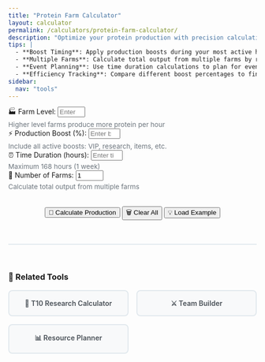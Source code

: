 ```yaml
---
title: "Protein Farm Calculator"
layout: calculator
permalink: /calculators/protein-farm-calculator/
description: "Optimize your protein production with precision calculations for maximum efficiency and resource allocation."
tips: |
  - **Boost Timing**: Apply production boosts during your most active hours for maximum benefit
  - **Multiple Farms**: Calculate total output from multiple farms by running the calculator for each level
  - **Event Planning**: Use time duration calculations to plan for events requiring specific protein amounts
  - **Efficiency Tracking**: Compare different boost percentages to find your optimal investment
sidebar:
  nav: "tools"
---
```


<div class="input-section">
  <div class="input-group">
    <label for="farm-level">🏭 Farm Level:</label>
    <input type="number" 
           id="farm-level" 
           class="calc-input" 
           placeholder="Enter farm level (1-30)" 
           min="1" 
           max="30"
           value="">
    <small class="input-help">Higher level farms produce more protein per hour</small>
  </div>

  <div class="input-group">
    <label for="production-boost">⚡ Production Boost (%):</label>
    <input type="number" 
           id="production-boost" 
           class="calc-input" 
           placeholder="Enter boost percentage (0-500)" 
           min="0" 
           max="500"
           value="">
    <small class="input-help">Include all active boosts: VIP, research, items, etc.</small>
  </div>

  <div class="input-group">
    <label for="time-duration">⏰ Time Duration (hours):</label>
    <input type="number" 
           id="time-duration" 
           class="calc-input" 
           placeholder="Enter time in hours (1-168)" 
           min="1" 
           max="168"
           value="">
    <small class="input-help">Maximum 168 hours (1 week)</small>
  </div>

  <div class="input-group">
    <label for="farm-count">🔢 Number of Farms:</label>
    <input type="number" 
           id="farm-count" 
           class="calc-input" 
           placeholder="Enter number of farms (1-10)" 
           min="1" 
           max="10"
           value="1">
    <small class="input-help">Calculate total output from multiple farms</small>
  </div>
</div>

<div class="button-section">
  <button id="calc-button" class="calc-button" onclick="calculateProtein()">
    🧮 Calculate Production
  </button>
  <button class="calc-button secondary" onclick="clearInputs()">
    🗑️ Clear All
  </button>
  <button class="calc-button secondary" onclick="loadExample()">
    💡 Load Example
  </button>
</div>

<div id="results" class="calc-result" style="display: none;">
  <!-- Results will be populated here -->
</div>

<div class="additional-tools">
  <h3>🔗 Related Tools</h3>
  <div class="tool-links">
    <a href="/calculators/t10-calculator/" class="tool-link">🔬 T10 Research Calculator</a>
    <a href="/calculators/team-builder/" class="tool-link">⚔️ Team Builder</a>
    <a href="/calculators/resource-planner/" class="tool-link">📊 Resource Planner</a>
  </div>
</div>

<style>
.input-help {
  color: #6c757d;
  font-size: 0.85rem;
  margin-top: 0.25rem;
  display: block;
}

.button-section {
  text-align: center;
  margin: 2rem 0;
}

.additional-tools {
  margin-top: 3rem;
  padding-top: 2rem;
  border-top: 2px solid #e1e8ed;
}

.tool-links {
  display: grid;
  grid-template-columns: repeat(auto-fit, minmax(200px, 1fr));
  gap: 1rem;
  margin-top: 1rem;
}

.tool-link {
  display: block;
  padding: 1rem;
  background: #f8f9fa;
  border: 2px solid #e1e8ed;
  border-radius: 8px;
  text-decoration: none;
  color: #495057;
  font-weight: 600;
  text-align: center;
  transition: all 0.3s ease;
}

.tool-link:hover {
  background: #667eea;
  color: white;
  border-color: #667eea;
  transform: translateY(-2px);
  box-shadow: 0 4px 12px rgba(102, 126, 234, 0.2);
}
</style>

<script>
// Protein Farm Calculator Logic
const proteinRates = {
  1: 50, 2: 75, 3: 100, 4: 125, 5: 150,
  6: 200, 7: 250, 8: 300, 9: 350, 10: 400,
  11: 500, 12: 600, 13: 700, 14: 800, 15: 900,
  16: 1000, 17: 1200, 18: 1400, 19: 1600, 20: 1800,
  21: 2000, 22: 2300, 23: 2600, 24: 2900, 25: 3200,
  26: 3600, 27: 4000, 28: 4500, 29: 5000, 30: 5500
};

function calculateProtein() {
  showLoading('calc-button');
  
  // Get input values
  const farmLevel = validateNumericInput(document.getElementById('farm-level').value, 1, 30);
  const boost = validateNumericInput(document.getElementById('production-boost').value, 0, 500);
  const duration = validateNumericInput(document.getElementById('time-duration').value, 1, 168);
  const farmCount = validateNumericInput(document.getElementById('farm-count').value, 1, 10) || 1;
  
  // Validation
  if (!farmLevel || boost === null || !duration) {
    hideLoading('calc-button', '🧮 Calculate Production');
    alert('⚠️ Please enter valid values for all required fields.');
    return;
  }
  
  // Simulate calculation delay for better UX
  setTimeout(() => {
    // Get base production rate
    const baseRate = proteinRates[farmLevel] || 100;
    
    // Calculate boosted production
    const boostedRate = baseRate * (1 + boost / 100);
    const totalFarmProduction = boostedRate * farmCount;
    const totalProduction = totalFarmProduction * duration;
    
    // Calculate efficiency metrics
    const efficiencyRating = getEfficiencyRating(boost);
    const dailyProduction = totalFarmProduction * 24;
    const weeklyProduction = dailyProduction * 7;
    
    // Display results
    displayResults({
      farmLevel,
      farmCount,
      baseRate,
      boost,
      boostedRate: totalFarmProduction,
      duration,
      totalProduction,
      efficiencyRating,
      dailyProduction,
      weeklyProduction
    });
    
    hideLoading('calc-button', '🧮 Calculate Production');
  }, 800);
}

function displayResults(data) {
  const resultsDiv = document.getElementById('results');
  
  resultsDiv.innerHTML = `
    <h3>🎯 Production Analysis</h3>
    
    <div class="result-section">
      <h4>📊 Basic Information</h4>
      <div class="result-item">
        <span>Farm Level:</span>
        <span class="result-value">Level ${data.farmLevel}</span>
      </div>
      <div class="result-item">
        <span>Number of Farms:</span>
        <span class="result-value">${data.farmCount} farm${data.farmCount > 1 ? 's' : ''}</span>
      </div>
      <div class="result-item">
        <span>Production Boost:</span>
        <span class="result-value">${data.boost}%</span>
      </div>
    </div>
    
    <div class="result-section">
      <h4>⚡ Production Rates</h4>
      <div class="result-item">
        <span>Base Rate (per farm/hour):</span>
        <span class="result-value">${formatNumber(data.baseRate)} protein</span>
      </div>
      <div class="result-item">
        <span>Boosted Rate (all farms/hour):</span>
        <span class="result-value">${formatNumber(Math.round(data.boostedRate))} protein</span>
      </div>
      <div class="result-item">
        <span>Daily Production:</span>
        <span class="result-value">${formatNumber(Math.round(data.dailyProduction))} protein</span>
      </div>
      <div class="result-item">
        <span>Weekly Production:</span>
        <span class="result-value">${formatNumber(Math.round(data.weeklyProduction))} protein</span>
      </div>
    </div>
    
    <div class="result-section">
      <h4>🎯 Total Output</h4>
      <div class="result-item highlight">
        <span>Total Production (${data.duration}h):</span>
        <span class="result-value">${formatNumber(Math.round(data.totalProduction))} protein</span>
      </div>
      <div class="result-item">
        <span>Efficiency Rating:</span>
        <span class="result-value">${data.efficiencyRating}</span>
      </div>
    </div>
    
    <div class="optimization-tips">
      <h4>💡 Optimization Tips</h4>
      ${getOptimizationTips(data)}
    </div>
  `;
  
  resultsDiv.style.display = 'block';
  resultsDiv.scrollIntoView({ behavior: 'smooth', block: 'nearest' });
}

function getEfficiencyRating(boost) {
  if (boost >= 200) return '🌟 Legendary';
  if (boost >= 150) return '💎 Excellent';
  if (boost >= 100) return '🔥 Very Good';
  if (boost >= 50) return '✅ Good';
  if (boost >= 25) return '📈 Fair';
  return '⚠️ Basic';
}

function getOptimizationTips(data) {
  const tips = [];
  
  if (data.boost < 50) {
    tips.push('• Consider investing in VIP levels and research to increase production boost');
  }
  
  if (data.farmLevel < 20) {
    tips.push('• Upgrade your farms to higher levels for better base production');
  }
  
  if (data.farmCount === 1) {
    tips.push('• Build additional protein farms to multiply your total output');
  }
  
  if (data.boost > 150) {
    tips.push('• Excellent boost level! You're maximizing your production efficiency');
  }
  
  tips.push('• Use production boosts during events that require large protein amounts');
  tips.push('• Consider timing your collection with your most active playing hours');
  
  return tips.map(tip => `<p class="tip">${tip}</p>`).join('');
}

function clearInputs() {
  document.getElementById('farm-level').value = '';
  document.getElementById('production-boost').value = '';
  document.getElementById('time-duration').value = '';
  document.getElementById('farm-count').value = '1';
  document.getElementById('results').style.display = 'none';
  
  // Scroll to top of calculator
  document.querySelector('.calculator-container').scrollIntoView({ 
    behavior: 'smooth', 
    block: 'start' 
  });
}

function loadExample() {
  document.getElementById('farm-level').value = '25';
  document.getElementById('production-boost').value = '120';
  document.getElementById('time-duration').value = '24';
  document.getElementById('farm-count').value = '3';
  
  alert('📝 Example data loaded! Click "Calculate Production" to see results.');
}

// Auto-save inputs to localStorage (optional)
function saveInputs() {
  const inputs = {
    farmLevel: document.getElementById('farm-level').value,
    boost: document.getElementById('production-boost').value,
    duration: document.getElementById('time-duration').value,
    farmCount: document.getElementById('farm-count').value
  };
  localStorage.setItem('proteinCalculatorInputs', JSON.stringify(inputs));
}

function loadSavedInputs() {
  const saved = localStorage.getItem('proteinCalculatorInputs');
  if (saved) {
    const inputs = JSON.parse(saved);
    document.getElementById('farm-level').value = inputs.farmLevel || '';
    document.getElementById('production-boost').value = inputs.boost || '';
    document.getElementById('time-duration').value = inputs.duration || '';
    document.getElementById('farm-count').value = inputs.farmCount || '1';
  }
}

// Save inputs on change
document.addEventListener('DOMContentLoaded', function() {
  loadSavedInputs();
  
  ['farm-level', 'production-boost', 'time-duration', 'farm-count'].forEach(id => {
    document.getElementById(id).addEventListener('input', saveInputs);
  });
});
</script>
